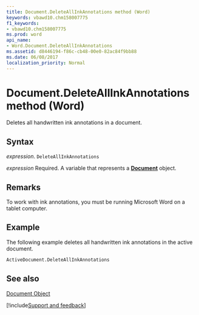 ```yaml
---
title: Document.DeleteAllInkAnnotations method (Word)
keywords: vbawd10.chm158007775
f1_keywords:
- vbawd10.chm158007775
ms.prod: word
api_name:
- Word.Document.DeleteAllInkAnnotations
ms.assetid: d8446194-f86c-cb48-00e0-82ac84f9bb88
ms.date: 06/08/2017
localization_priority: Normal
---
```



# Document.DeleteAllInkAnnotations method (Word)

Deletes all handwritten ink annotations in a document.


## Syntax

_expression_. `DeleteAllInkAnnotations`

_expression_ Required. A variable that represents a **[Document](Word.Document.md)** object.


## Remarks

To work with ink annotations, you must be running Microsoft Word on a tablet computer.


## Example

The following example deletes all handwritten ink annotations in the active document.


```vb
ActiveDocument.DeleteAllInkAnnotations
```


## See also


[Document Object](Word.Document.md)

[!include[Support and feedback](~/includes/feedback-boilerplate.md)]